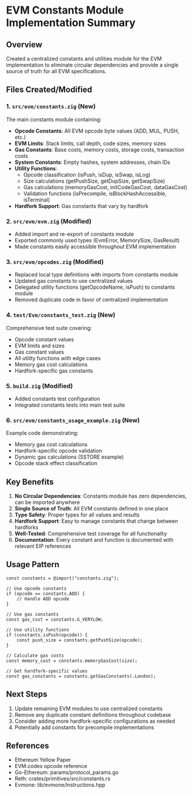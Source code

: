 # EVM Constants Module Implementation Summary

## Overview
Created a centralized constants and utilities module for the EVM implementation to eliminate circular dependencies and provide a single source of truth for all EVM specifications.

## Files Created/Modified

### 1. `src/evm/constants.zig` (New)
The main constants module containing:
- **Opcode Constants**: All EVM opcode byte values (ADD, MUL, PUSH, etc.)
- **EVM Limits**: Stack limits, call depth, code sizes, memory sizes
- **Gas Constants**: Base costs, memory costs, storage costs, transaction costs
- **System Constants**: Empty hashes, system addresses, chain IDs
- **Utility Functions**: 
  - Opcode classification (isPush, isDup, isSwap, isLog)
  - Size calculations (getPushSize, getDupSize, getSwapSize)
  - Gas calculations (memoryGasCost, initCodeGasCost, dataGasCost)
  - Validation functions (isPrecompile, isBlockHashAccessible, isTerminal)
- **Hardfork Support**: Gas constants that vary by hardfork

### 2. `src/evm/evm.zig` (Modified)
- Added import and re-export of constants module
- Exported commonly used types (EvmError, MemorySize, GasResult)
- Made constants easily accessible throughout EVM implementation

### 3. `src/evm/opcodes.zig` (Modified)
- Replaced local type definitions with imports from constants module
- Updated gas constants to use centralized values
- Delegated utility functions (getOpcodeName, isPush) to constants module
- Removed duplicate code in favor of centralized implementation

### 4. `test/Evm/constants_test.zig` (New)
Comprehensive test suite covering:
- Opcode constant values
- EVM limits and sizes
- Gas constant values
- All utility functions with edge cases
- Memory gas cost calculations
- Hardfork-specific gas constants

### 5. `build.zig` (Modified)
- Added constants test configuration
- Integrated constants tests into main test suite

### 6. `src/evm/constants_usage_example.zig` (New)
Example code demonstrating:
- Memory gas cost calculations
- Hardfork-specific opcode validation
- Dynamic gas calculations (SSTORE example)
- Opcode stack effect classification

## Key Benefits

1. **No Circular Dependencies**: Constants module has zero dependencies, can be imported anywhere
2. **Single Source of Truth**: All EVM constants defined in one place
3. **Type Safety**: Proper types for all values and results
4. **Hardfork Support**: Easy to manage constants that change between hardforks
5. **Well-Tested**: Comprehensive test coverage for all functionality
6. **Documentation**: Every constant and function is documented with relevant EIP references

## Usage Pattern

```zig
const constants = @import("constants.zig");

// Use opcode constants
if (opcode == constants.ADD) {
    // Handle ADD opcode
}

// Use gas constants
const gas_cost = constants.G_VERYLOW;

// Use utility functions
if (constants.isPush(opcode)) {
    const push_size = constants.getPushSize(opcode);
}

// Calculate gas costs
const memory_cost = constants.memoryGasCost(size);

// Get hardfork-specific values
const gas_constants = constants.getGasConstants(.London);
```

## Next Steps

1. Update remaining EVM modules to use centralized constants
2. Remove any duplicate constant definitions throughout codebase
3. Consider adding more hardfork-specific configurations as needed
4. Potentially add constants for precompile implementations

## References

- Ethereum Yellow Paper
- EVM.codes opcode reference
- Go-Ethereum: params/protocol_params.go
- Reth: crates/primitives/src/constants.rs
- Evmone: lib/evmone/instructions.hpp